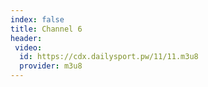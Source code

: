 ```yaml
---
index: false
title: Channel 6
header:
 video:
  id: https://cdx.dailysport.pw/11/11.m3u8
  provider: m3u8
---
```


